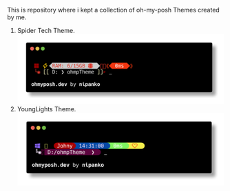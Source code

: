 This is repository where i kept a collection of oh-my-posh Themes created by me.

1. Spider Tech Theme.
![](spidertech.png)
2. YoungLights Theme.
![](younglights.png)
